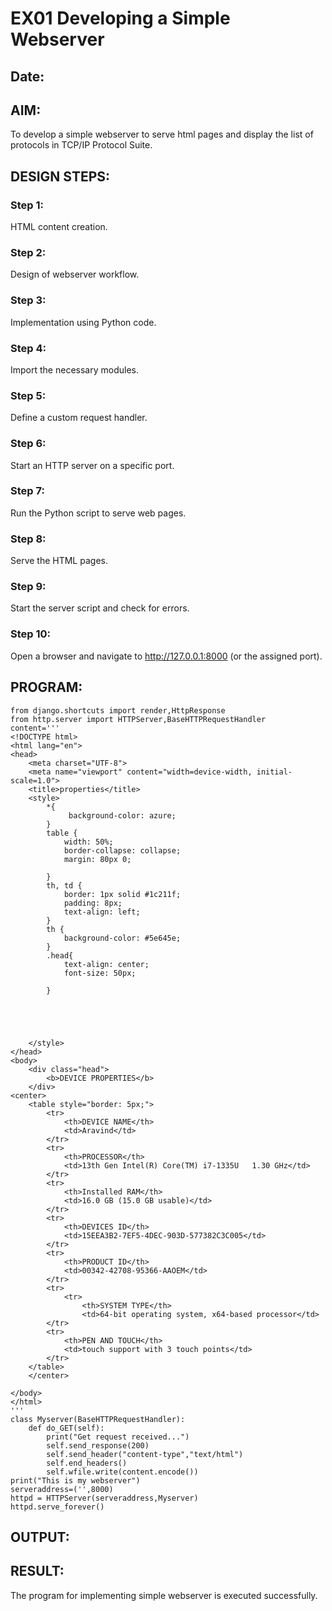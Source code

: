 # EX01 Developing a Simple Webserver
## Date:

## AIM:
To develop a simple webserver to serve html pages and display the list of protocols in TCP/IP Protocol Suite.

## DESIGN STEPS:
### Step 1: 
HTML content creation.

### Step 2:
Design of webserver workflow.

### Step 3:
Implementation using Python code.

### Step 4:
Import the necessary modules.

### Step 5:
Define a custom request handler.

### Step 6:
Start an HTTP server on a specific port.

### Step 7:
Run the Python script to serve web pages.

### Step 8:
Serve the HTML pages.

### Step 9:
Start the server script and check for errors.

### Step 10:
Open a browser and navigate to http://127.0.0.1:8000 (or the assigned port).

## PROGRAM:
```
from django.shortcuts import render,HttpResponse
from http.server import HTTPServer,BaseHTTPRequestHandler
content='''
<!DOCTYPE html>
<html lang="en">
<head>
    <meta charset="UTF-8">
    <meta name="viewport" content="width=device-width, initial-scale=1.0">
    <title>properties</title>
    <style>
        *{
             background-color: azure;
        }
        table {
            width: 50%;
            border-collapse: collapse;
            margin: 80px 0;
           
        }
        th, td {
            border: 1px solid #1c211f;
            padding: 8px;
            text-align: left;
        }
        th {
            background-color: #5e645e;
        }
        .head{
            text-align: center;
            font-size: 50px;
            
        }

           
            
        
        
    </style>
</head> 
<body>
    <div class="head">
        <b>DEVICE PROPERTIES</b>
    </div>
<center>
    <table style="border: 5px;">
        <tr>
            <th>DEVICE NAME</th>
            <td>Aravind</td>
        </tr>
        <tr>
            <th>PROCESSOR</th>
            <td>13th Gen Intel(R) Core(TM) i7-1335U   1.30 GHz</td>
        </tr>
        <tr>
            <th>Installed RAM</th>
            <td>16.0 GB (15.0 GB usable)</td>
        </tr>
        <tr>
            <th>DEVICES ID</th>
            <td>15EEA3B2-7EF5-4DEC-903D-577382C3C005</td>
        </tr>
        <tr>
            <th>PRODUCT ID</th>
            <td>00342-42708-95366-AAOEM</td>
        </tr>
        <tr>
            <tr>
                <th>SYSTEM TYPE</th>
                <td>64-bit operating system, x64-based processor</td>
        </tr>
        <tr>
            <th>PEN AND TOUCH</th>
            <td>touch support with 3 touch points</td>
        </tr>                            
    </table>
    </center>

</body>
</html>
'''
class Myserver(BaseHTTPRequestHandler):
    def do_GET(self):
        print("Get request received...")
        self.send_response(200)
        self.send_header("content-type","text/html")
        self.end_headers()
        self.wfile.write(content.encode())
print("This is my webserver")
serveraddress=('',8000)
httpd = HTTPServer(serveraddress,Myserver)
httpd.serve_forever()
```


## OUTPUT:


## RESULT:
The program for implementing simple webserver is executed successfully.
